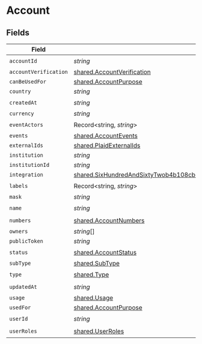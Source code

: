 # Account


## Fields

| Field                                                                                                                                                                                                         | Type                                                                                                                                                                                                          | Required                                                                                                                                                                                                      | Description                                                                                                                                                                                                   |
| ------------------------------------------------------------------------------------------------------------------------------------------------------------------------------------------------------------- | ------------------------------------------------------------------------------------------------------------------------------------------------------------------------------------------------------------- | ------------------------------------------------------------------------------------------------------------------------------------------------------------------------------------------------------------- | ------------------------------------------------------------------------------------------------------------------------------------------------------------------------------------------------------------- |
| `accountId`                                                                                                                                                                                                   | *string*                                                                                                                                                                                                      | :heavy_check_mark:                                                                                                                                                                                            | N/A                                                                                                                                                                                                           |
| `accountVerification`                                                                                                                                                                                         | [shared.AccountVerification](../../../sdk/models/shared/accountverification.md)                                                                                                                               | :heavy_minus_sign:                                                                                                                                                                                            | N/A                                                                                                                                                                                                           |
| `canBeUsedFor`                                                                                                                                                                                                | [shared.AccountPurpose](../../../sdk/models/shared/accountpurpose.md)                                                                                                                                         | :heavy_minus_sign:                                                                                                                                                                                            | N/A                                                                                                                                                                                                           |
| `country`                                                                                                                                                                                                     | *string*                                                                                                                                                                                                      | :heavy_minus_sign:                                                                                                                                                                                            | N/A                                                                                                                                                                                                           |
| `createdAt`                                                                                                                                                                                                   | *string*                                                                                                                                                                                                      | :heavy_check_mark:                                                                                                                                                                                            | N/A                                                                                                                                                                                                           |
| `currency`                                                                                                                                                                                                    | *string*                                                                                                                                                                                                      | :heavy_minus_sign:                                                                                                                                                                                            | N/A                                                                                                                                                                                                           |
| `eventActors`                                                                                                                                                                                                 | Record<string, *string*>                                                                                                                                                                                      | :heavy_check_mark:                                                                                                                                                                                            | N/A                                                                                                                                                                                                           |
| `events`                                                                                                                                                                                                      | [shared.AccountEvents](../../../sdk/models/shared/accountevents.md)                                                                                                                                           | :heavy_minus_sign:                                                                                                                                                                                            | N/A                                                                                                                                                                                                           |
| `externalIds`                                                                                                                                                                                                 | [shared.PlaidExternalIds](../../../sdk/models/shared/plaidexternalids.md)                                                                                                                                     | :heavy_minus_sign:                                                                                                                                                                                            | N/A                                                                                                                                                                                                           |
| `institution`                                                                                                                                                                                                 | *string*                                                                                                                                                                                                      | :heavy_minus_sign:                                                                                                                                                                                            | N/A                                                                                                                                                                                                           |
| `institutionId`                                                                                                                                                                                               | *string*                                                                                                                                                                                                      | :heavy_minus_sign:                                                                                                                                                                                            | N/A                                                                                                                                                                                                           |
| `integration`                                                                                                                                                                                                 | [shared.SixHundredAndSixtyTwob4b108cbbf88d6c8da2cc52e8dc2fcc4e24449d66b34b20beeb55bad5790d](../../../sdk/models/shared/sixhundredandsixtytwob4b108cbbf88d6c8da2cc52e8dc2fcc4e24449d66b34b20beeb55bad5790d.md) | :heavy_minus_sign:                                                                                                                                                                                            | N/A                                                                                                                                                                                                           |
| `labels`                                                                                                                                                                                                      | Record<string, *string*>                                                                                                                                                                                      | :heavy_check_mark:                                                                                                                                                                                            | N/A                                                                                                                                                                                                           |
| `mask`                                                                                                                                                                                                        | *string*                                                                                                                                                                                                      | :heavy_minus_sign:                                                                                                                                                                                            | N/A                                                                                                                                                                                                           |
| `name`                                                                                                                                                                                                        | *string*                                                                                                                                                                                                      | :heavy_check_mark:                                                                                                                                                                                            | N/A                                                                                                                                                                                                           |
| `numbers`                                                                                                                                                                                                     | [shared.AccountNumbers](../../../sdk/models/shared/accountnumbers.md)                                                                                                                                         | :heavy_check_mark:                                                                                                                                                                                            | N/A                                                                                                                                                                                                           |
| `owners`                                                                                                                                                                                                      | *string*[]                                                                                                                                                                                                    | :heavy_minus_sign:                                                                                                                                                                                            | N/A                                                                                                                                                                                                           |
| `publicToken`                                                                                                                                                                                                 | *string*                                                                                                                                                                                                      | :heavy_minus_sign:                                                                                                                                                                                            | N/A                                                                                                                                                                                                           |
| `status`                                                                                                                                                                                                      | [shared.AccountStatus](../../../sdk/models/shared/accountstatus.md)                                                                                                                                           | :heavy_check_mark:                                                                                                                                                                                            | N/A                                                                                                                                                                                                           |
| `subType`                                                                                                                                                                                                     | [shared.SubType](../../../sdk/models/shared/subtype.md)                                                                                                                                                       | :heavy_minus_sign:                                                                                                                                                                                            | N/A                                                                                                                                                                                                           |
| `type`                                                                                                                                                                                                        | [shared.Type](../../../sdk/models/shared/type.md)                                                                                                                                                             | :heavy_check_mark:                                                                                                                                                                                            | N/A                                                                                                                                                                                                           |
| `updatedAt`                                                                                                                                                                                                   | *string*                                                                                                                                                                                                      | :heavy_check_mark:                                                                                                                                                                                            | N/A                                                                                                                                                                                                           |
| `usage`                                                                                                                                                                                                       | [shared.Usage](../../../sdk/models/shared/usage.md)                                                                                                                                                           | :heavy_minus_sign:                                                                                                                                                                                            | N/A                                                                                                                                                                                                           |
| `usedFor`                                                                                                                                                                                                     | [shared.AccountPurpose](../../../sdk/models/shared/accountpurpose.md)                                                                                                                                         | :heavy_minus_sign:                                                                                                                                                                                            | N/A                                                                                                                                                                                                           |
| `userId`                                                                                                                                                                                                      | *string*                                                                                                                                                                                                      | :heavy_check_mark:                                                                                                                                                                                            | N/A                                                                                                                                                                                                           |
| `userRoles`                                                                                                                                                                                                   | [shared.UserRoles](../../../sdk/models/shared/userroles.md)                                                                                                                                                   | :heavy_check_mark:                                                                                                                                                                                            | N/A                                                                                                                                                                                                           |